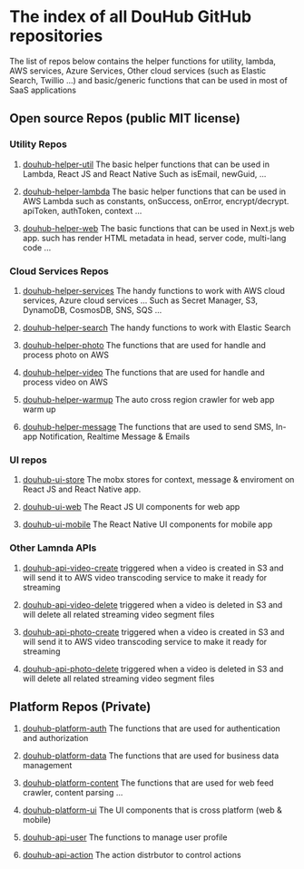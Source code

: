# The index of all DouHub GitHub repositories

The list of repos below contains the helper functions for utility, lambda, AWS services, Azure Services, Other cloud services (such as Elastic Search, Twillio ...) and basic/generic functions that can be used in  most of SaaS applications 

## Open source Repos (public MIT license)

### Utility Repos

1. [douhub-helper-util](https://github.com/Dou-Hub/douhub-helper-util)
The basic helper functions that can be used in Lambda, React JS and React Native
Such as isEmail, newGuid, ...

2. [douhub-helper-lambda](https://github.com/Dou-Hub/douhub-helper-lambda)
The basic helper functions that can be used in AWS Lambda
such as constants, onSuccess, onError, encrypt/decrypt. apiToken, authToken, context ...

3. [douhub-helper-web](https://github.com/Dou-Hub/douhub-helper-web)
The basic functions that can be used in Next.js web app. 
such has render HTML metadata in head, server code, multi-lang code ...

### Cloud Services Repos

1. [douhub-helper-services](https://github.com/Dou-Hub/douhub-helper-services)
The handy functions to work with AWS cloud services, Azure cloud services ...
Such as Secret Manager, S3, DynamoDB, CosmosDB, SNS, SQS ...

2. [douhub-helper-search](https://github.com/Dou-Hub/douhub-helper-search)
The handy functions to work with Elastic Search

3. [douhub-helper-photo](https://github.com/Dou-Hub/douhub-helper-photo)
The functions that are used for handle and process photo on AWS

4. [douhub-helper-video](https://github.com/Dou-Hub/douhub-helper-video)
The functions that are used for handle and process video on AWS

5. [douhub-helper-warmup](https://github.com/Dou-Hub/douhub-helper-warmup)
The auto cross region crawler for web app warm up 

5. [douhub-helper-message](https://github.com/Dou-Hub/douhub-helper-message)
The functions that are used to send SMS, In-app Notification, Realtime Message & Emails

### UI repos

1. [douhub-ui-store](https://github.com/Dou-Hub/douhub-ui-store)
The mobx stores for context, message & enviroment on React JS and React Native app.

2. [douhub-ui-web](https://github.com/Dou-Hub/douhub-ui-web)
The React JS UI components for web app 

3. [douhub-ui-mobile](https://github.com/Dou-Hub/douhub-ui-mobile)
The React Native UI components for mobile app 

### Other Lamnda APIs

1. [douhub-api-video-create](https://github.com/Dou-Hub/douhub-api-video-create)
triggered when a video is created in S3 and will send it to AWS video transcoding service to make it ready for streaming

2. [douhub-api-video-delete](https://github.com/Dou-Hub/douhub-api-video-delete)
triggered when a video is deleted in S3 and will delete all related streaming video segment files

3. [douhub-api-photo-create](https://github.com/Dou-Hub/douhub-api-photo-create)
triggered when a video is created in S3 and will send it to AWS video transcoding service to make it ready for streaming

4. [douhub-api-photo-delete](https://github.com/Dou-Hub/douhub-api-photo-delete)
triggered when a video is deleted in S3 and will delete all related streaming video segment files


## Platform Repos (Private)

1. [douhub-platform-auth](https://github.com/Dou-Hub/douhub-platform-auth)
The functions that are used for authentication and authorization

2. [douhub-platform-data](https://github.com/Dou-Hub/douhub-platform-data)
The functions that are used for business data management

3. [douhub-platform-content](https://github.com/Dou-Hub/douhub-platform-content)
The functions that are used for web feed crawler, content parsing ...

4. [douhub-platform-ui](https://github.com/Dou-Hub/douhub-platform-ui)
The UI components that is cross platform (web & mobile)

5. [douhub-api-user](https://github.com/Dou-Hub/douhub-api-user)
The functions to manage user profile

6. [douhub-api-action](https://github.com/Dou-Hub/douhub-api-action)
The action distrbutor to control actions
